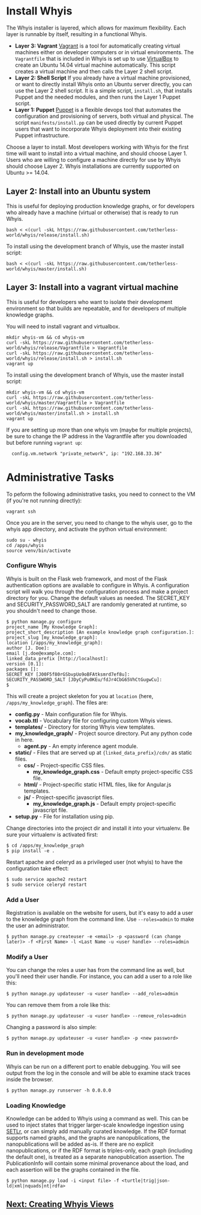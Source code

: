 # Install Whyis

The Whyis installer is layered, which allows for maximum flexibility. Each layer is runnable by itself, resulting in a functional Whyis.

- **Layer 3: Vagrant** [Vagrant](https://www.vagrantup.com/) is a tool for automatically creating virtual machines either on developer computers or in virtual environments. The `Vagrantfile` that is included in Whyis is set up to use [VirtualBox](https://www.virtualbox.org/) to create an Ubuntu 14.04 virtual machine automatically. This script creates a virtual machine and then calls the Layer 2 shell script.
- **Layer 2: Shell Script** If you already have a virtual machine provisioned, or want to directly install Whyis onto an Ubuntu server directly, you can use the Layer 2 shell script. It is a simple script, `install.sh`, that installs Puppet and the needed modules, and then runs the Layer 1 Puppet script.
- **Layer 1: Puppet** [Puppet](https://puppet.com/) is a flexible devops tool that automates the configuration and provisioning of servers, both virtual and physical. The script `manifests/install.pp` can be used directly by current Puppet users that want to incorporate Whyis deployment into their existing Puppet infrastructure.

Choose a layer to install. Most developers working with Whyis for the first time will want to install into a virtual machine, and should choose Layer 1.
Users who are willing to configure a machine directly for use by Whyis should choose Layer 2.
Whyis installations are currently supported on Ubuntu >= 14.04. 


## Layer 2: Install into an Ubuntu system

This is useful for deploying production knowledge graphs, or for developers who already have a machine (virtual or otherwise) that is ready to run Whyis.

```
bash < <(curl -skL https://raw.githubusercontent.com/tetherless-world/whyis/release/install.sh)
```

To install using the development branch of Whyis, use the master install script:

```
bash < <(curl -skL https://raw.githubusercontent.com/tetherless-world/whyis/master/install.sh)
```



## Layer 3: Install into a vagrant virtual machine 

This is useful for developers who want to isolate their development environment so that builds are repeatable, and for developers of multiple knowledge graphs.

You will need to install vagrant and virtualbox.

```
mkdir whyis-vm && cd whyis-vm
curl -skL https://raw.githubusercontent.com/tetherless-world/whyis/release/Vagrantfile > Vagrantfile
curl -skL https://raw.githubusercontent.com/tetherless-world/whyis/release/install.sh > install.sh
vagrant up
```

To install using the development branch of Whyis, use the master install script:

```
mkdir whyis-vm && cd whyis-vm
curl -skL https://raw.githubusercontent.com/tetherless-world/whyis/master/Vagrantfile > Vagrantfile
curl -skL https://raw.githubusercontent.com/tetherless-world/whyis/master/install.sh > install.sh
vagrant up
```

If you are setting up more than one whyis vm (maybe for multiple projects), be sure to change the IP address in the Vagrantfile after you downloaded but before running `vagrant up`:

```
  config.vm.network "private_network", ip: "192.168.33.36"
```

# Administrative Tasks

To peform the following administrative tasks, you need to connect to the VM (if you're not running directly):

```
vagrant ssh
```

Once you are in the server, you need to change to the whyis user, go to the whyis app directory, and activate the python virtual environment:

```
sudo su - whyis
cd /apps/whyis
source venv/bin/activate
```

### Configure Whyis

Whyis is built on the Flask web framework, and most of the Flask authentication options are available to configure in Whyis.
A configuration script will walk you through the configuration process and make a project directory for you. 
Change the default values as needed. The SECRET_KEY and SECURITY_PASSWORD_SALT are randomly generated at runtime, so you shouldn't need to change those.

```
$ python manage.py configure
project_name [My Knowledge Graph]: 
project_short_description [An example knowledge graph configuration.]: 
project_slug [my_knowledge_graph]: 
location [/apps/my_knowledge_graph]: 
author [J. Doe]: 
email [j.doe@example.com]: 
linked_data_prefix [http://localhost]: 
version [0.1]: 
packages []: 
SECRET_KEY [J00F5f80rGSbvpUo9oBFAtksmrd7ef8u]: 
SECURITY_PASSWORD_SALT [JDyCyPu0KEu/fdJr4CbG65VhCtGugwCu]: 
$ 
```

This will create a project skeleton for you at `location` (here, `/apps/my_knowledge_graph`). The files are:

* **config.py** - Main configuration file for Whyis.
* **vocab.ttl** - Vocabulary file for configuring custom Whyis views.
* **templates/** - Directory for storing Whyis view templates.
* **my_knowledge_graph/** - Project source directory. Put any python code in here.
  * **agent.py** - An empty inference agent module.
* **static/** - Files that are served up at `{linked_data_prefix}/cdn/` as static files.
  * **css/** - Project-specific CSS files.
    * **my_knowledge_graph.css** - Default empty project-specific CSS file.
  * **html/** - Project-specific static HTML files, like for Angular.js templates.
  * **js/** - Project-specific javascript files.
    * **my_knowledge_graph.js** - Default empty project-specific javascript file.
* **setup.py** - File for installation using pip.

Change directories into the project dir and install it into your virtualenv. Be sure your virtualenv is activated first:

```
$ cd /apps/my_knowledge_graph
$ pip install -e .
```

Restart apache and celeryd as a privileged user (not whyis) to have the configuration take effect:

```
$ sudo service apache2 restart
$ sudo service celeryd restart
```

### Add a User

Registration is available on the website for users, but it's easy to add a user to the knowledge graph from the command line. 
Use `--roles=admin` to make the user an administrator.

```
$ python manage.py createuser -e <email> -p <password (can change later)> -f <First Name> -l <Last Name -u <user handle> --roles=admin
```

### Modify a User

You can change the roles a user has from the command line as well, but you'll need their user handle. 
For instance, you can add a user to a role like this:

```
$ python manage.py updateuser -u <user handle> --add_roles=admin
```

You can remove them from a role like this:

```
$ python manage.py updateuser -u <user handle> --remove_roles=admin
```

Changing a password is also simple:

```
$ python manage.py updateuser -u <user handle> -p <new password>
```

### Run in development mode

Whyis can be run on a different port to enable debugging. You will see output from the log in the console and will be able to examine stack traces inside the browser.

```
$ python manage.py runserver -h 0.0.0.0
```

### Loading Knowledge

Knowledge can be added to Whyis using a command as well. This can be used to inject states that trigger larger-scale knowledge ingestion using [SETLr](https://github.com/tetherless-world/setlr/wiki/SETLr-Tutorial), or can simply add manually curated knowledge. 
If the RDF format supports named graphs, and the graphs are nanopublications, the nanopublications will be added as-is.
If there are no explicit nanopublications, or if the RDF format is triples-only, each graph (including the default one), is treated as a separate nanopublication assertion.
The PublicationInfo will contain some minimal provenance about the load, and each assertion will be the graphs contained in the file.

```
$ python manage.py load -i <input file> -f <turtle|trig|json-ld|xml|nquads|nt|rdfa>
```

## [Next: Creating Whyis Views](views)
